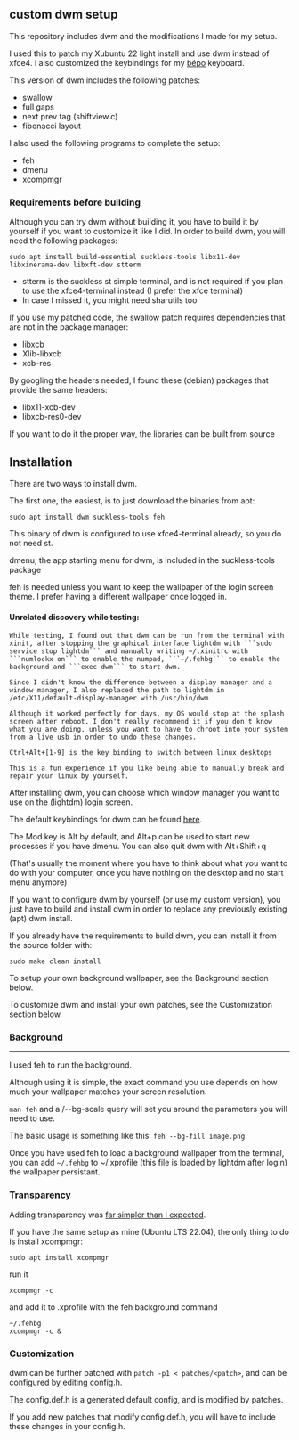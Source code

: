 ## custom dwm setup

This repository includes dwm and the modifications I made for my setup.

I used this to patch my Xubuntu 22 light install and use dwm instead of xfce4.
I also customized the keybindings for my [bépo](https://bepo.fr/wiki/Accueil) keyboard.


This version of dwm includes the following patches:
 * swallow
 * full gaps
 * next prev tag (shiftview.c)
 * fibonacci layout

I also used the following programs to complete the setup:
 * feh
 * dmenu
 * xcompmgr


### Requirements before building

Although you can try dwm without building it, you have to build it by yourself if you want to customize it like I did.
In order to build dwm, you will need the following packages:

```
sudo apt install build-essential suckless-tools libx11-dev libxinerama-dev libxft-dev stterm
```
 * stterm is the suckless st simple terminal, and is not required if you plan to use the xfce4-terminal instead (I prefer the xfce terminal)
 * In case I missed it, you might need sharutils too

If you use my patched code, the swallow patch requires dependencies that are not in the package manager:
 * libxcb
 * Xlib-libxcb
 * xcb-res

By googling the headers needed, I found these (debian) packages that provide the same headers:
 * libx11-xcb-dev
 * libxcb-res0-dev

If you want to do it the proper way, the libraries can be built from source



## Installation

There are two ways to install dwm.

The first one, the easiest, is to just download the binaries from apt:

```
sudo apt install dwm suckless-tools feh
```

This binary of dwm is configured to use xfce4-terminal already, so you do not need st.

dmenu, the app starting menu for dwm, is included in the suckless-tools package

feh is needed unless you want to keep the wallpaper of the login screen theme. I prefer having a different wallpaper once logged in.


#### Unrelated discovery while testing:

```
While testing, I found out that dwm can be run from the terminal with xinit, after stopping the graphical interface lightdm with ```sudo service stop lightdm``` and manually writing ~/.xinitrc with ```numlockx on``` to enable the numpad, ```~/.fehbg``` to enable the background and ```exec dwm``` to start dwm.

Since I didn't know the difference between a display manager and a window manager, I also replaced the path to lightdm in /etc/X11/default-display-manager with /usr/bin/dwm

Although it worked perfectly for days, my OS would stop at the splash screen after reboot. I don't really recommend it if you don't know what you are doing, unless you want to have to chroot into your system from a live usb in order to undo these changes.

Ctrl+Alt+[1-9] is the key binding to switch between linux desktops

This is a fun experience if you like being able to manually break and repair your linux by yourself.
```




After installing dwm, you can choose which window manager you want to use on the (lightdm) login screen.

The default keybindings for dwm can be found [here](https://gist.github.com/erlendaakre/12eb90eef84a3ab81f7b531e516c9594).

The Mod key is Alt by default, and Alt+p can be used to start new processes if you have dmenu. You can also quit dwm with Alt+Shift+q

(That's usually the moment where you have to think about what you want to do with your computer, once you have nothing on the desktop and no start menu anymore)




If you want to configure dwm by yourself (or use my custom version), you just have to build and install dwm in order to replace any previously existing (apt) dwm install.

If you already have the requirements to build dwm, you can install it from the source folder with:

```
sudo make clean install
```



To setup your own background wallpaper, see the Background section below.

To customize dwm and install your own patches, see the Customization section below.


### Background
----------
I used feh to run the background.

Although using it is simple, the exact command you use depends on how much your wallpaper matches your screen resolution.

```man feh``` and a /--bg-scale query will set you around the parameters you will need to use.

The basic usage is something like this: ```feh --bg-fill image.png```

Once you have used feh to load a background wallpaper from the terminal, you can add ```~/.fehbg``` to ~/.xprofile (this file is loaded by lightdm after login) the wallpaper persistant.

### Transparency

Adding transparency was [far simpler than I expected](https://wiki.archlinux.org/title/xcompmgr).

If you have the same setup as mine (Ubuntu LTS 22.04), the only thing to do is install xcompmgr:

```
sudo apt install xcompmgr
```

run it

```
xcompmgr -c
```

and add it to .xprofile with the feh background command

```
~/.fehbg
xcompmgr -c &
```


### Customization

dwm can be further patched with ```patch -p1 < patches/<patch>```,
and can be configured by editing config.h.

The config.def.h is a generated default config, and is modified by patches.

If you add new patches that modify config.def.h, you will have to include these changes in your config.h.
